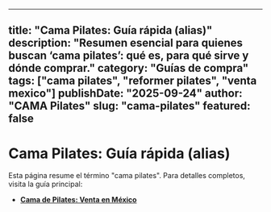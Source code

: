 
---
title: "Cama Pilates: Guía rápida (alias)"
description: "Resumen esencial para quienes buscan ‘cama pilates’: qué es, para qué sirve y dónde comprar."
category: "Guías de compra"
tags: ["cama pilates", "reformer pilates", "venta mexico"]
publishDate: "2025-09-24"
author: "CAMA Pilates"
slug: "cama-pilates"
featured: false
---

# Cama Pilates: Guía rápida (alias)

Esta página resume el término "cama pilates". Para detalles completos, visita la guía principal:

- **[Cama de Pilates: Venta en México](/blog/cama-de-pilates-venta-mexico)**

